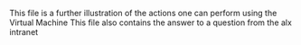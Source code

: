 This file is a further illustration of the actions one can perform using the Virtual Machine
This file also contains the answer to a question from the alx intranet
